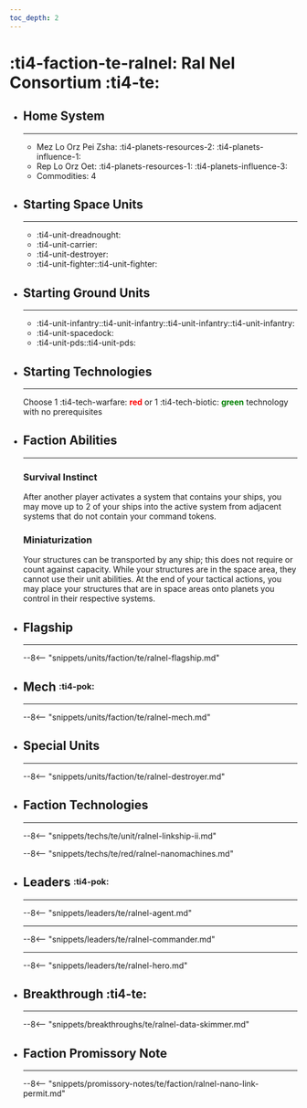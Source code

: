 ```yaml
---
toc_depth: 2
---
```


# :ti4-faction-te-ralnel: Ral Nel Consortium :ti4-te:

<div class="grid cards" markdown>

-   ## __Home System__

    ---

    * Mez Lo Orz Pei Zsha: :ti4-planets-resources-2: :ti4-planets-influence-1:
    * Rep Lo Orz Oet: :ti4-planets-resources-1: :ti4-planets-influence-3:
    * Commodities: 4

</div>

<div class="grid cards" markdown>

-   ## __Starting Space Units__

    ---

    * :ti4-unit-dreadnought:
    * :ti4-unit-carrier:
    * :ti4-unit-destroyer:
    * :ti4-unit-fighter::ti4-unit-fighter:

-   ## __Starting Ground Units__

    ---

    * :ti4-unit-infantry::ti4-unit-infantry::ti4-unit-infantry::ti4-unit-infantry:
    * :ti4-unit-spacedock:
    * :ti4-unit-pds::ti4-unit-pds:

-   ## __Starting Technologies__

    ---
    Choose 1 :ti4-tech-warfare: <span style="color:red">**red**</span> or 1 :ti4-tech-biotic: <span style="color:green">**green**</span> technology with no prerequisites

-   ## __Faction Abilities__

    ---
    ### **Survival Instinct**
    
    After another player activates a system that contains your ships, you may move up to 2 of your ships into the active system from adjacent systems that do not contain your command tokens.

    ### **Miniaturization**
    
    Your structures can be transported by any ship; this does not require or count against capacity.
    While your structures are in the space area, they cannot use their unit abilities.
    At the end of your tactical actions, you may place your structures that are in space areas onto planets you control in their respective systems.

-   ## __Flagship__

    ---
    --8<-- "snippets/units/faction/te/ralnel-flagship.md"

-   ## __Mech__ <sup><sub>:ti4-pok:</sub></sup>

    ---
    --8<-- "snippets/units/faction/te/ralnel-mech.md"

</div>

<div class="grid cards" markdown>

-   ## __Special Units__

    ---
    --8<-- "snippets/units/faction/te/ralnel-destroyer.md"

</div>

<div class="grid cards" markdown>

-   ## __Faction Technologies__

    ---
    --8<-- "snippets/techs/te/unit/ralnel-linkship-ii.md"

    --8<-- "snippets/techs/te/red/ralnel-nanomachines.md"

-   ## __Leaders__ <sup><sub>:ti4-pok:</sub></sup>

    ---
    
    --8<-- "snippets/leaders/te/ralnel-agent.md"

    ---

    --8<-- "snippets/leaders/te/ralnel-commander.md"

    ---

    --8<-- "snippets/leaders/te/ralnel-hero.md"

- ## __Breakthrough__ :ti4-te:

    ---
    --8<-- "snippets/breakthroughs/te/ralnel-data-skimmer.md"

-   ## __Faction Promissory Note__

    ---
    --8<-- "snippets/promissory-notes/te/faction/ralnel-nano-link-permit.md"

</div>